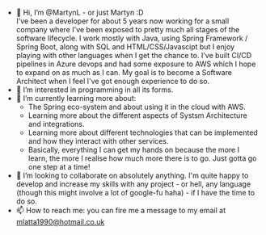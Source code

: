 - 👋 Hi, I’m @MartynL - or just Martyn :D <br> I've been a developer for about 5 years now working for a small company where 
     I've been exposed to pretty much all stages of the software lifecycle. I work mostly with Java, using Spring Framework / Spring Boot, along with SQL and HTML/CSS/Javascipt
     but I enjoy playing with other languages when I get the chance to. I've built CI/CD pipelines in Azure devops and had some exposure to AWS which I hope to expand on as much as I can.
     My goal is to become a Software Architect when I feel I've got enough experience to do so.
- 👀 I’m interested in programming in all its forms.
- 🌱 I’m currently learning more about:
  <ul>
      <li>The Spring eco-system and about using it in the cloud with AWS.</li>
      <li>Learning more about the different aspects of Systsm Architecture and integrations.</li> 
      <li>Learning more about different technologies that can be implemented and how they interact with other services.</li>
      <li>Basically, everything I can get my hands on because the more I learn, the more I realise how much more there is to go. Just gotta go one step at a time!</li>
  </ul>
- 💞️ I’m looking to collaborate on absolutely anything. I'm quite happy to develop and increase my skills with any project - or hell, any language (though this might involve a lot of google-fu haha) - if I have the time to do so.
- 📫 How to reach me: you can fire me a message to my email at mlatta1990@hotmail.co.uk

<!---
MartynL/MartynL is a ✨ special ✨ repository because its `README.md` (this file) appears on your GitHub profile.
You can click the Preview link to take a look at your changes.
--->
